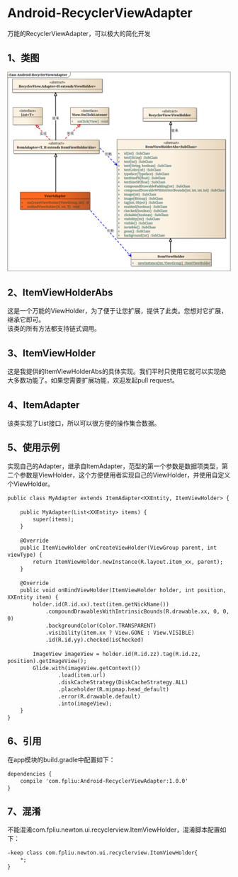 # Android-RecyclerViewAdapter
万能的RecyclerViewAdapter，可以极大的简化开发

## 1、类图
![](class.png)

## 2、ItemViewHolderAbs
这是一个万能的ViewHolder，为了便于让您扩展，提供了此类。您想对它扩展，继承它即可。
<br>
该类的所有方法都支持链式调用。

## 3、ItemViewHolder
这是我提供的ItemViewHolderAbs的具体实现。我们平时只使用它就可以实现绝大多数功能了。如果您需要扩展功能，欢迎发起pull request。

## 4、ItemAdapter
该类实现了List接口，所以可以很方便的操作集合数据。

## 5、使用示例
实现自己的Adapter，继承自ItemAdapter，范型的第一个参数是数据项类型，第二个参数是ViewHolder，这个方便使用者实现自己的ViewHolder，并使用自定义个ViewHolder。
```
public class MyAdapter extends ItemAdapter<XXEntity, ItemViewHolder> {

    public MyAdapter(List<XXEntity> items) {
        super(items);
    }

    @Override
    public ItemViewHolder onCreateViewHolder(ViewGroup parent, int viewType) {
        return ItemViewHolder.newInstance(R.layout.item_xx, parent);
    }

    @Override
    public void onBindViewHolder(ItemViewHolder holder, int position, XXEntity item) {
        holder.id(R.id.xx).text(item.getNickName())
            .compoundDrawablesWithIntrinsicBounds(R.drawable.xx, 0, 0, 0)
            .backgroundColor(Color.TRANSPARENT)
            .visibility(item.xx ? View.GONE : View.VISIBLE)
            .id(R.id.yy).checked(isChecked)
        
        ImageView imageView = holder.id(R.id.zz).tag(R.id.zz, position).getImageView();
        Glide.with(imageView.getContext())
                .load(item.url)
                .diskCacheStrategy(DiskCacheStrategy.ALL)
                .placeholder(R.mipmap.head_default)
                .error(R.drawable.default)
                .into(imageView);
    }
}
```

## 6、引用
在app模块的build.gradle中配置如下：
```
dependencies {
    compile 'com.fpliu:Android-RecyclerViewAdapter:1.0.0'
}
```

## 7、混淆
不能混淆com.fpliu.newton.ui.recyclerview.ItemViewHolder，混淆脚本配置如下：
```
-keep class com.fpliu.newton.ui.recyclerview.ItemViewHolder{
    *;
}
```
